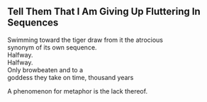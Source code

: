 Tell Them That I Am Giving Up Fluttering In Sequences
-----------------------------------------------------
Swimming toward the tiger draw from it the atrocious  
synonym of its own sequence.  
Halfway.  
Halfway.  
Only browbeaten and to a  
goddess they take on time, thousand years  
  
A phenomenon for metaphor is the lack thereof.  
